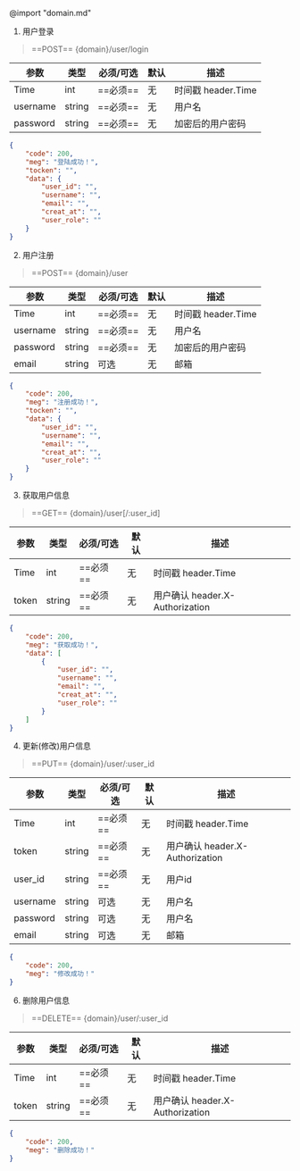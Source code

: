
@import "domain.md"

1. 用户登录

> ==POST== {domain}/user/login

|参数|类型|必须/可选|默认|描述|
|-|-|-|-|-|
|Time|int|==必须==|无|时间戳 header.Time|
|username|string|==必须==|无|用户名|
|password|string|==必须==|无|加密后的用户密码|

```json {.line-numbers}
{
    "code": 200,
    "meg": "登陆成功！",
    "tocken": "",
    "data": {
        "user_id": "",
        "username": "",
        "email": "",
        "creat_at": "",
        "user_role": ""
    }
}
```

2. 用户注册

> ==POST== {domain}/user

|参数|类型|必须/可选|默认|描述|
|-|-|-|-|-|
|Time|int|==必须==|无|时间戳 header.Time|
|username|string|==必须==|无|用户名|
|password|string|==必须==|无|加密后的用户密码|
|email|string|可选|无|邮箱|

```json {.line-numbers}
{
    "code": 200,
    "meg": "注册成功！",
    "tocken": "",
    "data": {
        "user_id": "",
        "username": "",
        "email": "",
        "creat_at": "",
        "user_role": ""
    }
}
```

3. 获取用户信息

> ==GET== {domain}/user[/:user_id]

|参数|类型|必须/可选|默认|描述|
|-|-|-|-|-|
|Time|int|==必须==|无|时间戳 header.Time|
|token|string|==必须==|无|用户确认 header.X-Authorization|

```json {.line-numbers}
{
    "code": 200,
    "meg": "获取成功！",
    "data": [
        {
            "user_id": "",
            "username": "",
            "email": "",
            "creat_at": "",
            "user_role": ""
        }
    ]
}
```

4. 更新(修改)用户信息

> ==PUT== {domain}/user/:user_id

|参数|类型|必须/可选|默认|描述|
|-|-|-|-|-|
|Time|int|==必须==|无|时间戳 header.Time|
|token|string|==必须==|无|用户确认 header.X-Authorization|
|user_id|string|==必须==|无|用户id|
|username|string|可选|无|用户名|
|password|string|可选|无|用户名|
|email|string|可选|无|邮箱|

```json {.line-numbers}
{
    "code": 200,
    "meg": "修改成功！"
}
```

6. 删除用户信息

> ==DELETE== {domain}/user/:user_id

|参数|类型|必须/可选|默认|描述|
|-|-|-|-|-|
|Time|int|==必须==|无|时间戳 header.Time|
|token|string|==必须==|无|用户确认 header.X-Authorization|

```json {.line-numbers}
{
    "code": 200,
    "meg": "删除成功！"
}
```